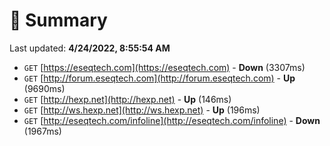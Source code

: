# 📖 Summary
Last updated: **4/24/2022, 8:55:54 AM**

- `GET` [https://eseqtech.com](https://eseqtech.com) - **Down** (3307ms)
- `GET` [http://forum.eseqtech.com](http://forum.eseqtech.com) - **Up** (9690ms)
- `GET` [http://hexp.net](http://hexp.net) - **Up** (146ms)
- `GET` [http://ws.hexp.net](http://ws.hexp.net) - **Up** (196ms)
- `GET` [http://eseqtech.com/infoline](http://eseqtech.com/infoline) - **Down** (1967ms)
